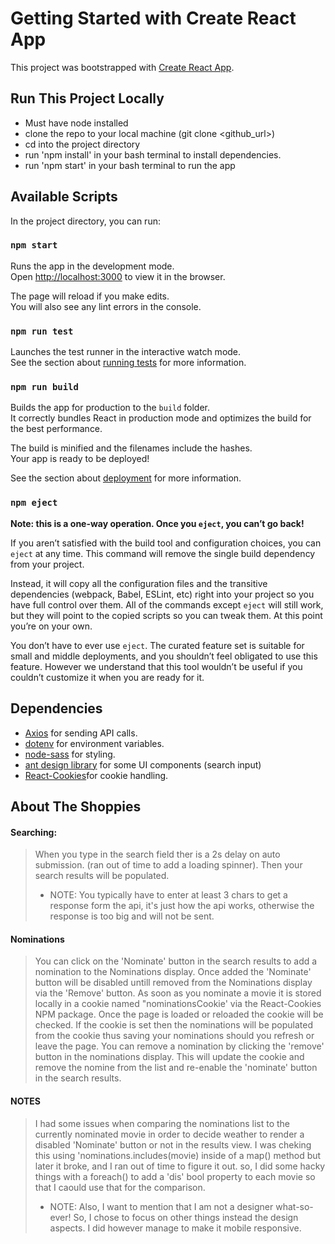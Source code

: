 # Getting Started with Create React App

This project was bootstrapped with [Create React App](https://github.com/facebook/create-react-app).

## Run This Project Locally 
- Must have node installed
- clone the repo to your local machine (git clone <github_url>)
- cd into the project directory
- run 'npm install' in your bash terminal to install dependencies.
- run 'npm start' in your bash terminal to run the app

## Available Scripts

In the project directory, you can run:

### `npm start`

Runs the app in the development mode.\
Open [http://localhost:3000](http://localhost:3000) to view it in the browser.

The page will reload if you make edits.\
You will also see any lint errors in the console.

### `npm run test`

Launches the test runner in the interactive watch mode.\
See the section about [running tests](https://facebook.github.io/create-react-app/docs/running-tests) for more information.

### `npm run build`

Builds the app for production to the `build` folder.\
It correctly bundles React in production mode and optimizes the build for the best performance.

The build is minified and the filenames include the hashes.\
Your app is ready to be deployed!

See the section about [deployment](https://facebook.github.io/create-react-app/docs/deployment) for more information.

### `npm eject`

**Note: this is a one-way operation. Once you `eject`, you can’t go back!**

If you aren’t satisfied with the build tool and configuration choices, you can `eject` at any time. This command will remove the single build dependency from your project.

Instead, it will copy all the configuration files and the transitive dependencies (webpack, Babel, ESLint, etc) right into your project so you have full control over them. All of the commands except `eject` will still work, but they will point to the copied scripts so you can tweak them. At this point you’re on your own.

You don’t have to ever use `eject`. The curated feature set is suitable for small and middle deployments, and you shouldn’t feel obligated to use this feature. However we understand that this tool wouldn’t be useful if you couldn’t customize it when you are ready for it.

## Dependencies

- [Axios](https://www.npmjs.com/package/axios) for sending API calls.
- [dotenv](https://www.npmjs.com/package/dotenv) for environment variables.
- [node-sass](https://www.npmjs.com/package/node-sass) for styling.
- [ant design library](https://ant.design/) for some UI components (search input)
- [React-Cookies](https://www.npmjs.com/package/react-cookie)for cookie handling.

## About The Shoppies
#### Searching:
> When you type in the search field ther is a 2s delay on auto submission. (ran out of time to add a loading spinner). Then your search results will be populated. 
> * NOTE: You typically have to enter at least 3 chars to get a response form the api, it's just how the api works, otherwise the response is too big and will not be sent.

#### Nominations
> You can click on the 'Nominate' button in the search results to add a nomination to the Nominations display. Once added the 'Nominate' button will be disabled untill removed from the Nominations display via the 'Remove' button. 
> As soon as you nominate a movie it is stored locally in a cookie named "nominationsCookie' via the React-Cookies NPM package. Once the page is loaded or reloaded the cookie will be checked. If the cookie is set then the nominations will be populated from the cookie thus saving your nominations should you refresh or leave the page.
> You can remove a nomination by clicking the 'remove' button in the nominations display. This will update the cookie and remove the nomine from the list and re-enable the 'nominate' button in the search results.

#### NOTES
> I had some issues when comparing the nominations list to the currently nominated movie in order to decide weather to render a disabled 'Nominate' button or not in the results view. I was cheking this using 'nominations.includes(movie) inside of a map()  method but later it broke, and I ran out of time to figure it out. so, I did some hacky things with a foreach() to add a 'dis' bool property to each movie so that I caould use that for the comparison.
> * NOTE: Also, I want to mention that I am not a designer what-so-ever! So, I chose to focus on other things instead the design aspects. I did however manage to make it mobile responsive.